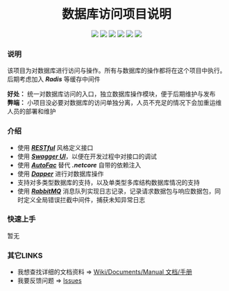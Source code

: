 <center>

# 数据库访问项目说明


![](https://img.shields.io/badge/.net%20core-v2.2-blue.svg)
[![](https://img.shields.io/badge/AutoFac-v4.9.4-yellow.svg)](https://autofac.org/)
[![](https://img.shields.io/badge/Dapper-v2.0.30-orange.svg)](https://github.com/StackExchange/Dapper)
[![](https://img.shields.io/badge/rabbitmq-v3.8.0-purple.svg)](https://www.rabbitmq.com/)
[![](https://img.shields.io/badge/rabbit.client-v5.1.1-green.svg)](https://www.rabbitmq.com/dotnet.html)
[![](https://img.shields.io/badge/swagger-v4.0.1-brightgreen.svg)](https://github.com/domaindrivendev/Swashbuckle.AspNetCore)

</center>


### 说明

该项目为对数据库进行访问与操作。所有与数据库的操作都将在这个项目中执行。后期考虑加入 ***Radis*** 等缓存中间件 
  
**好处：** 统一对数据库访问的入口，独立数据库操作模块，便于后期维护与发布  
**弊端：** 小项目没必要对数据库的访问单独分离，人员不充足的情况下会加重运维人员的部署和维护  

### 介绍

* 使用 [***RESTful***](http://www.ruanyifeng.com/blog/2011/09/restful.html) 风格定义接口
* 使用 [***Swagger UI***](https://github.com/domaindrivendev/Swashbuckle.AspNetCore)，以便在开发过程中对接口的调试
* 使用 [***AutoFac***](https://autofac.org/) 替代 ***.netcore*** 自带的依赖注入
* 使用 [***Dapper***](https://github.com/StackExchange/Dapper) 进行对数据库操作
* 支持对多类型数据库的支持，以及单类型多库结构数据库情况的支持  
* 使用 [***RabbitMQ***](https://www.rabbitmq.com/dotnet.html) 消息队列实现日志记录，记录请求数据包与响应数据包，同时定义全局错误拦截中间件，捕获未知异常日志  


### 快速上手  

暂无  


### 其它LINKS
* 我想查找详细的文档资料 => [Wiki/Documents/Manual 文档/手册](https://github.com/Joick/dotnet_core_project/wiki)
* 我要反馈问题 => [Issues](https://github.com/Joick/dotnet_core_project/issues)
